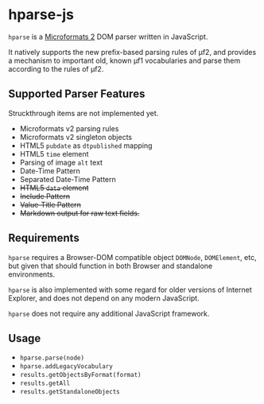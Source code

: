 # hparse-js

`hparse` is a [Microformats 2](http://microformats.org) DOM parser written in JavaScript.

It natively supports the new prefix-based parsing rules of µf2, and provides a mechanism to
important old, known µf1 vocabularies and parse them according to the rules of µf2.

## Supported Parser Features

Struckthrough items are not implemented yet.

* Microformats v2 parsing rules
* Microformats v2 singleton objects
* HTML5 `pubdate` as `dtpublished` mapping
* HTML5 `time` element
* Parsing of image `alt` text
* Date-Time Pattern
* Separated Date-Time Pattern
* <del>HTML5 `data` element</del>
* <del>Include Pattern</del>
* <del>Value-Title Pattern</del>
* <del>Markdown output for raw text fields.</del>

## Requirements

`hparse` requires a Browser-DOM compatible object `DOMNode`, `DOMElement`, etc, but
given that should function in both Browser and standalone environments.

`hparse` is also implemented with some regard for older versions of Internet Explorer,
and does not depend on any modern JavaScript.

`hparse` does not require any additional JavaScript framework.

## Usage

* `hparse.parse(node)`
* `hparse.addLegacyVocabulary`
* `results.getObjectsByFormat(format)`
* `results.getAll`
* `results.getStandaloneObjects`